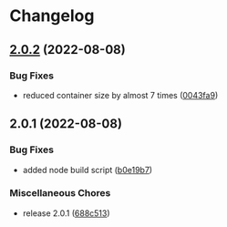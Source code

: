 # Changelog

## [2.0.2](https://github.com/Syntoxr/ShoppingList-BE/compare/v2.0.1...v2.0.2) (2022-08-08)


### Bug Fixes

* reduced container size by almost 7 times ([0043fa9](https://github.com/Syntoxr/ShoppingList-BE/commit/0043fa923133956c8960a70c6aae806e3f2b4ded))

## 2.0.1 (2022-08-08)


### Bug Fixes

* added node build script ([b0e19b7](https://github.com/Syntoxr/ShoppingList-BE/commit/b0e19b72bdf0ebbdecc5e79054bb8aacd631469e))


### Miscellaneous Chores

* release 2.0.1 ([688c513](https://github.com/Syntoxr/ShoppingList-BE/commit/688c5130f92dd1fb8e4302977c5ed9a21f5286e3))
